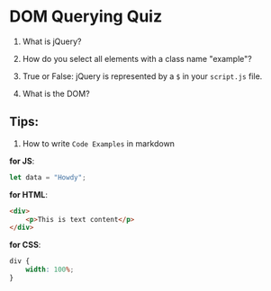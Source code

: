 # DOM Querying Quiz

1. What is jQuery?

2. How do you select all elements with a class name "example"?

3. True or False: jQuery is represented by a `$` in your `script.js` file.

4. What is the DOM?

## Tips:

1. How to write `Code Examples` in markdown

**for JS**:

```javascript
let data = "Howdy";
```

**for HTML**:

```html
<div>
    <p>This is text content</p>
</div>
```

**for CSS**:

```css
div {
    width: 100%;
}
```
